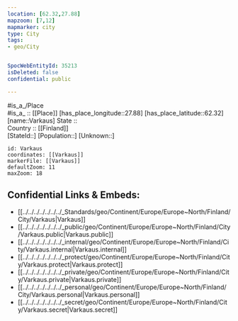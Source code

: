 ```yaml
---
location: [62.32,27.88] 
mapzoom: [7,12] 
mapmarker: city 
type: City
tags:
- geo/City


SpocWebEntityId: 35213
isDeleted: false
confidential: public

---
```

#is_a_/Place  
#is_a_ :: [[Place]] 
[has_place_longitude::27.88] 
[has_place_latitude::62.32] 
[name::Varkaus] 
State ::  
Country :: [[Finland]]  
[StateId::] 
[Population::] 
[Unknown::] 


```leaflet
id: Varkaus
coordinates: [[Varkaus]] 
markerFile: [[Varkaus]] 
defaultZoom: 11 
maxZoom: 18
```


## Confidential Links & Embeds: 
- [[../../../../../../../_Standards/geo/Continent/Europe/Europe~North/Finland/City/Varkaus|Varkaus]] 
- [[../../../../../../../_public/geo/Continent/Europe/Europe~North/Finland/City/Varkaus.public|Varkaus.public]] 
- [[../../../../../../../_internal/geo/Continent/Europe/Europe~North/Finland/City/Varkaus.internal|Varkaus.internal]] 
- [[../../../../../../../_protect/geo/Continent/Europe/Europe~North/Finland/City/Varkaus.protect|Varkaus.protect]] 
- [[../../../../../../../_private/geo/Continent/Europe/Europe~North/Finland/City/Varkaus.private|Varkaus.private]] 
- [[../../../../../../../_personal/geo/Continent/Europe/Europe~North/Finland/City/Varkaus.personal|Varkaus.personal]] 
- [[../../../../../../../_secret/geo/Continent/Europe/Europe~North/Finland/City/Varkaus.secret|Varkaus.secret]] 

